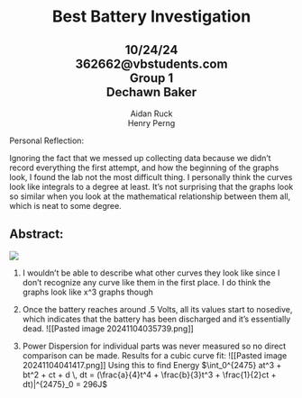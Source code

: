 <h1 style = "text-align:center;">Best Battery Investigation</h1> 
<h2 style = "text-align:center;">10/24/24<br>362662@vbstudents.com<br>Group 1<br>Dechawn Baker</h2> 
<p style = "text-align:center;"> Aidan Ruck <br> Henry Perng </p>

  
  

Personal Reflection: 

Ignoring the fact that we messed up collecting data because we didn’t record everything the first attempt, and how the beginning of the graphs look, I found the lab not the most difficult thing. I personally think the curves look like integrals to a degree at least. It’s not surprising that the graphs look so similar when you look at the mathematical relationship between them all, which is neat to some degree. 

  
  

## Abstract: 

  
  
  
  
  
  
  
  
  
  
  
  
  
  
  
  
  

![](https://lh7-rt.googleusercontent.com/docsz/AD_4nXcvlxySIVhz1J4ZBNmJa9TN7TOjrJi4sQwy9bAXlK86v8gckmHSHUPgnNyquwmRMB6iTEgyLpYnNE6Mbf70ntA9U9CWMJN9RKso8s5HyPLUBPV1GnJB6XhEwx0tNE7be5aaWJ-wz9BCOh3CyPgjQ32I7T6j?key=LB43fuUWr_3qJFRYEs8s1w)

  

1. I wouldn’t be able to describe what other curves they look like since I don’t recognize any curve like them in the first place. I do think the graphs look like x^3 graphs though
    
2. Once the battery reaches around .5 Volts, all its values start to nosedive, which indicates that the battery has been discharged and it’s essentially dead.
![[Pasted image 20241104035739.png]]
4. Power Dispersion for individual parts was never measured so no direct comparison can be made.
Results for a cubic curve fit: ![[Pasted image 20241104041417.png]]
Using this to find Energy
$\int_0^{2475} at^3 + bt^2 + ct + d \, dt = (\frac{a}{4}t^4 + \frac{b}{3}t^3 + \frac{1}{2}ct + dt)|^{2475}_0 = 296J$


